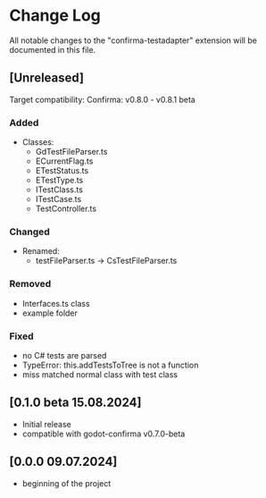 # Change Log

All notable changes to the "confirma-testadapter" extension will be documented in this file.

## [Unreleased]
Target compatibility: Confirma: v0.8.0 - v0.8.1 beta

### Added
- Classes:
    - GdTestFileParser.ts
    - ECurrentFlag.ts
    - ETestStatus.ts
    - ETestType.ts
    - ITestClass.ts
    - ITestCase.ts
    - TestController.ts

### Changed
- Renamed:
    - testFileParser.ts -> CsTestFileParser.ts

### Removed
- Interfaces.ts class
- example folder

### Fixed
- no C# tests are parsed
- TypeError: this.addTestsToTree is not a function
- miss matched normal class with test class

## [0.1.0 beta 15.08.2024]

- Initial release
- compatible with godot-confirma v0.7.0-beta

## [0.0.0 09.07.2024]
- beginning of the project

